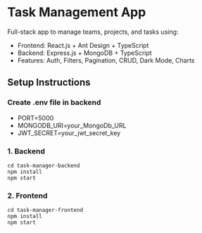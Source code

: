 # Task Management App

Full-stack app to manage teams, projects, and tasks using:

- Frontend: React.js + Ant Design + TypeScript
- Backend: Express.js + MongoDB + TypeScript
- Features: Auth, Filters, Pagination, CRUD, Dark Mode, Charts

## Setup Instructions

### Create .env file in backend
- PORT=5000
- MONGODB_URI=your_MongoDb_URL
- JWT_SECRET=your_jwt_secret_key


### 1. Backend

```command prompt
cd task-manager-backend
npm install
npm start
```
### 2. Frontend

```Command prompt
cd task-manager-frontend
npm install
npm start
```
